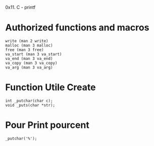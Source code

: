 0x11. C - printf

# Authorized functions and macros
    write (man 2 write)
    malloc (man 3 malloc)
    free (man 3 free)
    va_start (man 3 va_start)
    va_end (man 3 va_end)
    va_copy (man 3 va_copy)
    va_arg (man 3 va_arg)
# Function Utile Create
	int _putchar(char c);
	void _puts(char *str);
# Pour Print pourcent
	_putchar('%');


